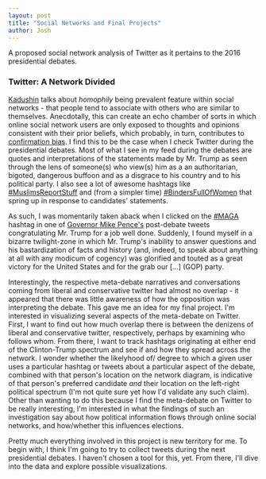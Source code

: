 ```yaml
---
layout: post
title: "Social Networks and Final Projects"
author: Josh
---
```


A proposed social network analysis of Twitter as it pertains to the 2016 presidential debates.

### Twitter: A Network Divided

[Kadushin](http://www.wunderkim.com/kadushin%20-%20chs%201_2_3_4_10.pdf) talks about *homophily* being prevalent feature within social networks - that people tend to associate with others who are similar to themselves. Anecdotally, this can create an echo chamber of sorts in which online social network users are only exposed to thoughts and opinions consistent with their prior beliefs, which probably, in turn, contributes to [confirmation bias](https://en.wikipedia.org/wiki/Confirmation_bias). I find this to be the case when I check Twitter during the presidential debates. Most of what I see in my feed during the debates are quotes and interpretations of the statements made by Mr. Trump as seen through the lens of someone(s) who view(s) him as a an authoritarian, bigoted, dangerous buffoon and as a disgrace to his country and to his political party. I also see a lot of awesome hashtags like [#MuslimsReportStuff](http://www.npr.org/2016/10/11/497536457/trump-debate-comment-inspires-muslimsreportstuff-and-its-very-funny) and (from a simpler time) [#BindersFullOfWomen](http://www.theatlantic.com/politics/archive/2012/10/binders-full-of-women-a-meme-that-means-something/263740/) that spring up in response to candidates' statements. 

As such, I was momentarily taken aback when I clicked on the [#MAGA](https://twitter.com/hashtag/maga?ref_src=twsrc%5Egoogle%7Ctwcamp%5Eserp%7Ctwgr%5Ehashtag) hashtag in one of [Governor Mike Pence's](https://twitter.com/mike_pence?lang=en) post-debate tweets congratulating Mr. Trump for a job well done. Suddenly, I found myself in a bizarre twilight-zone in which Mr. Trump's inability to answer questions and his bastardization of facts and history (and, indeed, to speak about anything at all with any modicum of cogency) was glorified and touted as a great victory for the United States and for the grab our [...] (GOP) party.

Interestingly, the respective meta-debate narratives and conversations coming from liberal and conservative twitter had almost no overlap - it appeared that there was little awareness of how the opposition was interpreting the debate. This gave me an idea for my final project. I'm interested in visualizing several aspects of the meta-debate on Twitter. First, I want to find out how much overlap there is between the denizens of liberal and conservative twitter, respectively, perhaps by examining who follows whom. From there, I want to track hashtags originating at either end of the Clinton-Trump spectrum and see if and how they spread across the network. I wonder whether the likelyhood of/ degree to which a given user uses a particular hashtag or tweets about a particular aspect of the debate, combined with that person's location on the network diagram, is indicative of that person's preferred candidate *and* their location on the left-right political spectrum (I'm not quite sure yet how I'd validate any such claim). Other than wanting to do this because I find the meta-debate on Twitter to be really interesting, I'm interested in what the findings of such an investigation say about how political information flows through online social networks, and how/whether this influences elections.

Pretty much everything involved in this project is new territory for me. To begin with, I think I'm going to try to collect tweets during the next presidential debates. I haven't chosen a tool for this, yet. From there, I'll dive into the data and explore possible visualizations.
